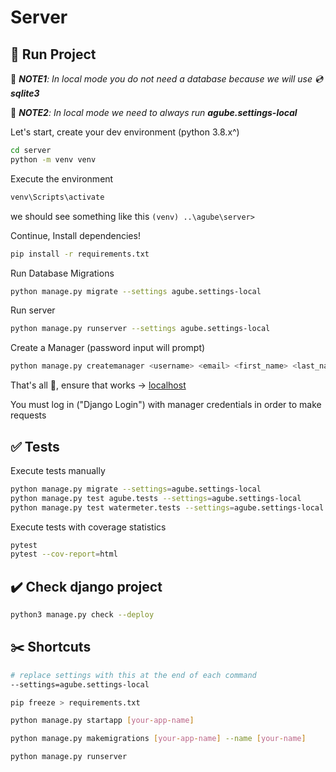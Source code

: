# Server

## 🚀 Run Project

📑 ___NOTE1__: In local mode you do not need a database because we will use 💿 __sqlite3___

📑 ___NOTE2__: In local mode we need to always run __agube.settings-local___

Let's start, create your dev environment (python 3.8.x^)

```bash
cd server
python -m venv venv
```

Execute the environment

```bash
venv\Scripts\activate
```

we should see something like this `(venv) ..\agube\server>`

Continue, Install dependencies!

```bash
pip install -r requirements.txt
```

Run Database Migrations

```bash
python manage.py migrate --settings agube.settings-local
```

Run server

```bash
python manage.py runserver --settings agube.settings-local
```

Create a Manager (password input will prompt)

```bash
python manage.py createmanager <username> <email> <first_name> <last_name> <phone_number> --settings=agube.settings-local
```

That's all 🥳, ensure that works -> [localhost](http://localhost:8000/swagger)

You must log in ("Django Login") with manager credentials in order to make requests

## ✅ Tests

Execute tests manually

```bash
python manage.py migrate --settings=agube.settings-local
python manage.py test agube.tests --settings=agube.settings-local
python manage.py test watermeter.tests --settings=agube.settings-local
```

Execute tests with coverage statistics

```bash
pytest
pytest --cov-report=html
```

## ✔️ Check django project

```bash
python3 manage.py check --deploy
```

## ✂️ Shortcuts

```bash
# replace settings with this at the end of each command
--settings=agube.settings-local
```

```bash
pip freeze > requirements.txt
```

```bash
python manage.py startapp [your-app-name]
```

```bash
python manage.py makemigrations [your-app-name] --name [your-name]
```

```bash
python manage.py runserver
```
